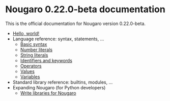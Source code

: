 # Nougaro 0.22.0-beta documentation

This is the official documentation for Nougaro version 0.22.0-beta.

* [Hello, world!](hello_world.md)
* Language reference: syntax, statements, …
    * [Basic syntax](01language/01syntax.md)
    * [Number literals](01language/02number_literals.md)
    * [String literals](01language/03string_literals.md)
    * [Identifiers and keywords](01language/04identifiers_and_keywords.md)
    * [Operators](01language/05operators.md)
    * [Values](01language/06values.md)
    * [Variables](01language/07variables.md)
* Standard library reference: builtins, modules, …
* Expanding Nougaro (for Python developers)
    * [Write libraries for Nougaro](03expanding_nougaro/Write-libs.md)

